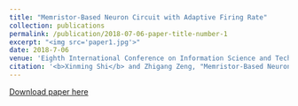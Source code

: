 ```yaml
---
title: "Memristor-Based Neuron Circuit with Adaptive Firing Rate"
collection: publications
permalink: /publication/2018-07-06-paper-title-number-1
excerpt: "<img src='paper1.jpg'>"
date: 2018-7-06
venue: 'Eighth International Conference on Information Science and Technology (ICIST)'
citation: '<b>Xinming Shi</b> and Zhigang Zeng, "Memristor-Based Neuron Circuit with Adaptive Firing Rate," <i>2018 Eighth International Conference on Information Science and Technology (ICIST)<i>, Cordoba, Granada, and Seville, Spain, 2018, pp. 176-181, doi: 10.1109/ICIST.2018.8426182.'
---
```

[Download paper here](https://github.com/embeddedsky/xinmingshi.github.io/raw/master/files/paper1.pdf)

